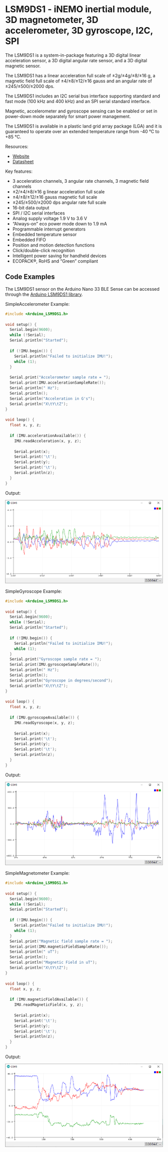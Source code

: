 # LSM9DS1 - iNEMO inertial module, 3D magnetometer, 3D accelerometer, 3D gyroscope, I2C, SPI 

The LSM9DS1 is a system-in-package featuring a 3D digital linear acceleration sensor, a 3D digital angular rate sensor, and a 3D digital magnetic sensor.

The LSM9DS1 has a linear acceleration full scale of ±2g/±4g/±8/±16 g, a magnetic field full scale of ±4/±8/±12/±16 gauss and an angular rate of ±245/±500/±2000 dps.

The LSM9DS1 includes an I2C serial bus interface supporting standard and fast mode (100 kHz and 400 kHz) and an SPI serial standard interface.

Magnetic, accelerometer and gyroscope sensing can be enabled or set in power-down mode separately for smart power management.

The LSM9DS1 is available in a plastic land grid array package (LGA) and it is guaranteed to operate over an extended temperature range from -40 °C to +85 °C.

Resources:
* [Website](https://www.st.com/content/st_com/en/products/mems-and-sensors/inemo-inertial-modules/lsm9ds1.html)
* [Datasheet](https://www.st.com/resource/en/datasheet/lsm9ds1.pdf)

Key features:
* 3 acceleration channels, 3 angular rate channels, 3 magnetic field channels
* ±2/±4/±8/±16 g linear acceleration full scale
* ±4/±8/±12/±16 gauss magnetic full scale
* ±245/±500/±2000 dps angular rate full scale
* 16-bit data output
* SPI / I2C serial interfaces
* Analog supply voltage 1.9 V to 3.6 V
* “Always-on” eco power mode down to 1.9 mA
* Programmable interrupt generators
* Embedded temperature sensor
* Embedded FIFO
* Position and motion detection functions
* Click/double-click recognition
* Intelligent power saving for handheld devices
* ECOPACK®, RoHS and “Green” compliant

## Code Examples

The LSM9DS1 sensor on the Arduino Nano 33 BLE Sense can be accessed through the [Arduino LSM9DS1 library](https://www.arduino.cc/en/Reference/ArduinoLSM9DS1).

SimpleAccelerometer Example:
```c
#include <Arduino_LSM9DS1.h>

void setup() {
  Serial.begin(9600);
  while (!Serial);
  Serial.println("Started");

  if (!IMU.begin()) {
    Serial.println("Failed to initialize IMU!");
    while (1);
  }

  Serial.print("Accelerometer sample rate = ");
  Serial.print(IMU.accelerationSampleRate());
  Serial.println(" Hz");
  Serial.println();
  Serial.println("Acceleration in G's");
  Serial.println("X\tY\tZ");
}

void loop() {
  float x, y, z;

  if (IMU.accelerationAvailable()) {
    IMU.readAcceleration(x, y, z);

    Serial.print(x);
    Serial.print('\t');
    Serial.print(y);
    Serial.print('\t');
    Serial.println(z);
  }
}
```

Output:

![SimpleAccelerometer](images/SimpleAccelerometer.PNG)

SimpleGyroscope Example:
```c
#include <Arduino_LSM9DS1.h>

void setup() {
  Serial.begin(9600);
  while (!Serial);
  Serial.println("Started");

  if (!IMU.begin()) {
    Serial.println("Failed to initialize IMU!");
    while (1);
  }
  Serial.print("Gyroscope sample rate = ");
  Serial.print(IMU.gyroscopeSampleRate());
  Serial.println(" Hz");
  Serial.println();
  Serial.println("Gyroscope in degrees/second");
  Serial.println("X\tY\tZ");
}

void loop() {
  float x, y, z;

  if (IMU.gyroscopeAvailable()) {
    IMU.readGyroscope(x, y, z);

    Serial.print(x);
    Serial.print('\t');
    Serial.print(y);
    Serial.print('\t');
    Serial.println(z);
  }
}
```

Output:

![SimpleGyroscope](images/SimpleGyroscope.PNG)

SimpleMagnetometer Example:
```c
#include <Arduino_LSM9DS1.h>

void setup() {
  Serial.begin(9600);
  while (!Serial);
  Serial.println("Started");

  if (!IMU.begin()) {
    Serial.println("Failed to initialize IMU!");
    while (1);
  }
  Serial.print("Magnetic field sample rate = ");
  Serial.print(IMU.magneticFieldSampleRate());
  Serial.println(" uT");
  Serial.println();
  Serial.println("Magnetic Field in uT");
  Serial.println("X\tY\tZ");
}

void loop() {
  float x, y, z;

  if (IMU.magneticFieldAvailable()) {
    IMU.readMagneticField(x, y, z);

    Serial.print(x);
    Serial.print('\t');
    Serial.print(y);
    Serial.print('\t');
    Serial.println(z);
  }
}
```

Output:

![SimpleMagnetometer](images/SimpleMagnetometer.PNG)
